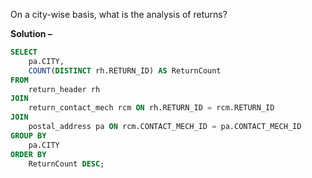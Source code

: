 On a city-wise basis, what is the analysis of returns?

**Solution –**
```sql 
SELECT
    pa.CITY,
    COUNT(DISTINCT rh.RETURN_ID) AS ReturnCount
FROM
    return_header rh
JOIN
    return_contact_mech rcm ON rh.RETURN_ID = rcm.RETURN_ID
JOIN
    postal_address pa ON rcm.CONTACT_MECH_ID = pa.CONTACT_MECH_ID
GROUP BY
    pa.CITY
ORDER BY
    ReturnCount DESC;
```